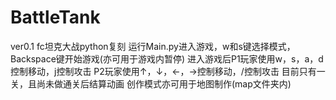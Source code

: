 # BattleTank
ver0.1
fc坦克大战python复刻
运行Main.py进入游戏，w和s键选择模式，Backspace键开始游戏(亦可用于游戏内暂停)
进入游戏后P1玩家使用w，s，a，d控制移动，j控制攻击
P2玩家使用↑，↓，←，→控制移动，/控制攻击
目前只有一关，且尚未做通关后结算动画
创作模式亦可用于地图制作(map文件夹内)
